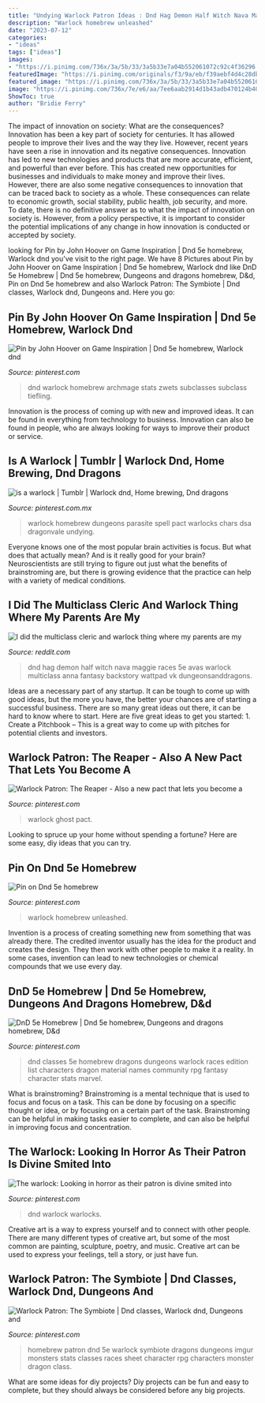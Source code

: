 ```yaml
---
title: "Undying Warlock Patron Ideas : Dnd Hag Demon Half Witch Nava Maggie Races 5e Avas Warlock Multiclass Anna Fantasy Backstory Wattpad Vk Dungeonsanddragons"
description: "Warlock homebrew unleashed"
date: "2023-07-12"
categories:
- "ideas"
tags: ["ideas"]
images:
- "https://i.pinimg.com/736x/3a/5b/33/3a5b33e7a04b552061072c92c4f36296.jpg"
featuredImage: "https://i.pinimg.com/originals/f3/9a/eb/f39aebf4d4c28db6ee88dea6dcd20a26.jpg"
featured_image: "https://i.pinimg.com/736x/3a/5b/33/3a5b33e7a04b552061072c92c4f36296.jpg"
image: "https://i.pinimg.com/736x/7e/e6/aa/7ee6aab2914d1b43adb470124b40b404.jpg"
ShowToc: true
author: "Bridie Ferry"
---
```



The impact of innovation on society: What are the consequences?
Innovation has been a key part of society for centuries. It has allowed people to improve their lives and the way they live. However, recent years have seen a rise in innovation and its negative consequences. Innovation has led to new technologies and products that are more accurate, efficient, and powerful than ever before. This has created new opportunities for businesses and individuals to make money and improve their lives. However, there are also some negative consequences to innovation that can be traced back to society as a whole. These consequences can relate to economic growth, social stability, public health, job security, and more. To date, there is no definitive answer as to what the impact of innovation on society is. However, from a policy perspective, it is important to consider the potential implications of any change in how innovation is conducted or accepted by society.

	

		
looking for Pin by John Hoover on Game Inspiration | Dnd 5e homebrew, Warlock dnd you've visit to the right page. We have 8 Pictures about Pin by John Hoover on Game Inspiration | Dnd 5e homebrew, Warlock dnd like DnD 5e Homebrew | Dnd 5e homebrew, Dungeons and dragons homebrew, D&amp;d, Pin on Dnd 5e homebrew and also Warlock Patron: The Symbiote | Dnd classes, Warlock dnd, Dungeons and. Here you go:
		
    
## Pin By John Hoover On Game Inspiration | Dnd 5e Homebrew, Warlock Dnd

<img loading=lazy src="https://i.pinimg.com/originals/a2/d0/ee/a2d0eec8dcb7b084e2ce5133d8c569f6.jpg" onerror="this.onerror=null;this.src='https://tse3.mm.bing.net/th?id=OIP.t8CJiSofhj1fMjD7MAHz3wHaKe&amp;pid=15.1';" alt="Pin by John Hoover on Game Inspiration | Dnd 5e homebrew, Warlock dnd">

_Source: pinterest.com_

>dnd warlock homebrew archmage stats zwets subclasses subclass tiefling. 

	

Innovation is the process of coming up with new and improved ideas. It can be found in everything from technology to business. Innovation can also be found in people, who are always looking for ways to improve their product or service.

    
## Is A Warlock | Tumblr | Warlock Dnd, Home Brewing, Dnd Dragons

<img loading=lazy src="https://i.pinimg.com/736x/cf/ae/a4/cfaea4297131bb0ab0a74024ea4628f4.jpg" onerror="this.onerror=null;this.src='https://tse4.mm.bing.net/th?id=OIP.fM3CJlM7pFXMns4K6wxbtgHaJk&amp;pid=15.1';" alt="is a warlock | Tumblr | Warlock dnd, Home brewing, Dnd dragons">

_Source: pinterest.com.mx_

>warlock homebrew dungeons parasite spell pact warlocks chars dsa dragonvale undying. 

	

Everyone knows one of the most popular brain activities is focus. But what does that actually mean? And is it really good for your brain? Neuroscientists are still trying to figure out just what the benefits of brainstroming are, but there is growing evidence that the practice can help with a variety of medical conditions.

    
## I Did The Multiclass Cleric And Warlock Thing Where My Parents Are My

<img loading=lazy src="https://external-preview.redd.it/zRxBpZEJWO3UxATRQQZxFXZsUXc0XTiHr6D1YW2GhHw.jpg?auto=webp&amp;s=bdcb153cb1c71daa6422669beef810f4b1b6c105" onerror="this.onerror=null;this.src='https://tse3.mm.bing.net/th?id=OIP.GB-NeSrRu0r6vEzVVXJCcQHaHg&amp;pid=15.1';" alt="I did the multiclass cleric and warlock thing where my parents are my">

_Source: reddit.com_

>dnd hag demon half witch nava maggie races 5e avas warlock multiclass anna fantasy backstory wattpad vk dungeonsanddragons. 

	

Ideas are a necessary part of any startup. It can be tough to come up with good ideas, but the more you have, the better your chances are of starting a successful business. There are so many great ideas out there, it can be hard to know where to start. Here are five great ideas to get you started: 1. Create a Pitchbook – This is a great way to come up with pitches for potential clients and investors.

    
## Warlock Patron: The Reaper - Also A New Pact That Lets You Become A

<img loading=lazy src="https://i.pinimg.com/originals/75/76/6c/75766c82ab53337dc838c7535c71a403.png" onerror="this.onerror=null;this.src='https://tse3.mm.bing.net/th?id=OIP.z8WAJmehsBA8pVEm4wuRJwAAAA&amp;pid=15.1';" alt="Warlock Patron: The Reaper - Also a new pact that lets you become a">

_Source: pinterest.com_

>warlock ghost pact. 

	

Looking to spruce up your home without spending a fortune? Here are some easy, diy ideas that you can try. 

    
## Pin On Dnd 5e Homebrew

<img loading=lazy src="https://i.pinimg.com/736x/3a/5b/33/3a5b33e7a04b552061072c92c4f36296.jpg" onerror="this.onerror=null;this.src='https://tse3.mm.bing.net/th?id=OIP._28XcaRWaYjE39lSIZJLlQHaJm&amp;pid=15.1';" alt="Pin on Dnd 5e homebrew">

_Source: pinterest.com_

>warlock homebrew unleashed. 

	

Invention is a process of creating something new from something that was already there. The credited inventor usually has the idea for the product and creates the design. They then work with other people to make it a reality. In some cases, invention can lead to new technologies or chemical compounds that we use every day.

    
## DnD 5e Homebrew | Dnd 5e Homebrew, Dungeons And Dragons Homebrew, D&amp;d

<img loading=lazy src="https://i.pinimg.com/736x/4e/1b/71/4e1b71d9cdf90c6fa96cc815fdc00a3a.jpg" onerror="this.onerror=null;this.src='https://tse1.mm.bing.net/th?id=OIP.5np9jY3kKFZ5ZuvQs3LHlQAAAA&amp;pid=15.1';" alt="DnD 5e Homebrew | Dnd 5e homebrew, Dungeons and dragons homebrew, D&amp;d">

_Source: pinterest.com_

>dnd classes 5e homebrew dragons dungeons warlock races edition list characters dragon material names community rpg fantasy character stats marvel. 

	

What is brainstroming? Brainstroming is a mental technique that is used to focus and focus on a task. This can be done by focusing on a specific thought or idea, or by focusing on a certain part of the task. Brainstroming can be helpful in making tasks easier to complete, and can also be helpful in improving focus and concentration.

    
## The Warlock: Looking In Horror As Their Patron Is Divine Smited Into

<img loading=lazy src="https://i.pinimg.com/736x/7e/e6/aa/7ee6aab2914d1b43adb470124b40b404.jpg" onerror="this.onerror=null;this.src='https://tse2.mm.bing.net/th?id=OIP.WRw__4XaW9QDpVlpz7ZQaQHaGK&amp;pid=15.1';" alt="The warlock: Looking in horror as their patron is divine smited into">

_Source: pinterest.com_

>dnd warlock warlocks. 

	

Creative art is a way to express yourself and to connect with other people. There are many different types of creative art, but some of the most common are painting, sculpture, poetry, and music. Creative art can be used to express your feelings, tell a story, or just have fun.

    
## Warlock Patron: The Symbiote | Dnd Classes, Warlock Dnd, Dungeons And

<img loading=lazy src="https://i.pinimg.com/originals/f3/9a/eb/f39aebf4d4c28db6ee88dea6dcd20a26.jpg" onerror="this.onerror=null;this.src='https://tse1.mm.bing.net/th?id=OIP.nJcoMme3SBh9NlL6MivDIgHaKe&amp;pid=15.1';" alt="Warlock Patron: The Symbiote | Dnd classes, Warlock dnd, Dungeons and">

_Source: pinterest.com_

>homebrew patron dnd 5e warlock symbiote dragons dungeons imgur monsters stats classes races sheet character rpg characters monster dragon class. 

	

What are some ideas for diy projects?
Diy projects can be fun and easy to complete, but they should always be considered before any big projects.

